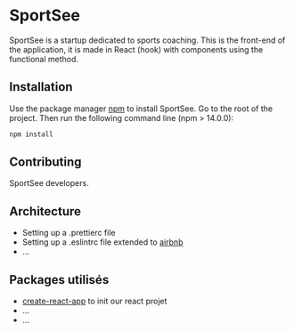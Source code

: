 # SportSee

SportSee is a startup dedicated to sports coaching.
This is the front-end of the application, it is made in React (hook) with components using the functional method.

## Installation

Use the package manager [npm](https://www.npmjs.com/) to install SportSee.
Go to the root of the project. Then run the following command line (npm > 14.0.0):

```bash
npm install
```

## Contributing

SportSee developers.

## Architecture

- Setting up a .prettierc file
- Setting up a .eslintrc file extended to [airbnb](https://www.npmjs.com/package/eslint-config-airbnb)
- ...

## Packages utilisés

- [create-react-app](https://create-react-app.dev/) to init our react projet
- ...
- ...
